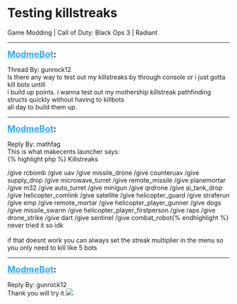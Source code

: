 # Testing killstreaks
Game Modding | Call of Duty: Black Ops 3 | Radiant

---
<strong style="font-size: 1.4em;"><span style="text-decoration: underline;text-decoration-color: #34a7f9;"><span style="color:#34a7f9;">ModmeBot</span></span>:</strong>

<p>Thread By: gunrock12<br />Is there any way to test out my killstreaks by through console or i just gotta kill bots untill<br />i build up points. i wanna test out my mothership killstreak pathfinding structs quickly without having to killbots<br />all day to build them up.</p>

---
<strong style="font-size: 1.4em;"><span style="text-decoration: underline;text-decoration-color: #34a7f9;"><span style="color:#34a7f9;">ModmeBot</span></span>:</strong>

<p>Reply By: mathfag<br />This is what makecents launcher says:<br />{% highlight php %}
Killstreaks

/give rcbomb
/give uav
/give missile_drone
/give counteruav
/give supply_drop
/give microwave_turret
/give remote_missile
/give planemortar
/give m32
/give auto_turret
/give minigun
/give qrdrone
/give ai_tank_drop
/give helicopter_comlink
/give satellite
/give helicopter_guard
/give straferun
/give emp
/give remote_mortar
/give helicopter_player_gunner
/give dogs
/give missile_swarm
/give helicopter_player_firstperson
/give raps
/give drone_strike
/give dart
/give sentinel
/give combat_robot{% endhighlight %}
never tried it so idk<br /> <br />if that doesnt work you can always set the streak multiplier in the menu so you only need to kill like 5 bots</p>

---
<strong style="font-size: 1.4em;"><span style="text-decoration: underline;text-decoration-color: #34a7f9;"><span style="color:#34a7f9;">ModmeBot</span></span>:</strong>

<p>Reply By: gunrock12<br />Thank you will try it.<img style="max-width: 500px;" src="/modme/emoticons/cool.png"></p>
